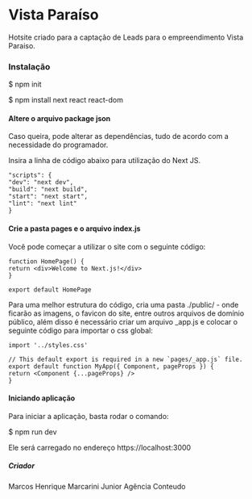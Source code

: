 # Vista Paraíso

Hotsite criado para a captação de Leads para o empreendimento Vista Paraiso.

### Instalação
$ npm init

$ npm install next react react-dom

#### Altere o arquivo package json

Caso queira, pode alterar as dependências, tudo de acordo com a necessidade do programador. 

Insira a linha de código abaixo para utilização do Next JS.

    "scripts": {
    "dev": "next dev",
    "build": "next build",
    "start": "next start",
    "lint": "next lint"
    }

#### Crie a pasta pages e o arquivo index.js

Você pode começar a utilizar o site com o seguinte código:

    function HomePage() {
    return <div>Welcome to Next.js!</div>
    }

    export default HomePage

Para uma melhor estrutura do código, cria uma pasta ./public/ - onde ficarão as imagens, o favicon do site, entre outros arquivos de domínio público, além disso é necessário criar um arquivo _app.js e colocar o seguinte código para importar o css global:

    import '../styles.css'

    // This default export is required in a new `pages/_app.js` file.
    export default function MyApp({ Component, pageProps }) {
    return <Component {...pageProps} />
    }

#### Iniciando aplicação

Para iniciar a aplicação, basta rodar o comando:

$ npm run dev

Ele será carregado no endereço https://localhost:3000



##### Criador
Marcos Henrique Marcarini Junior
Agência Conteudo


